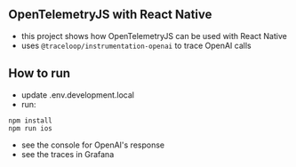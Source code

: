 ## OpenTelemetryJS with React Native
- this project shows how OpenTelemetryJS can be used with React Native
- uses `@traceloop/instrumentation-openai` to trace OpenAI calls

## How to run
- update .env.development.local
- run:
```
npm install
npm run ios
```
- see the console for OpenAI's response
- see the traces in Grafana
